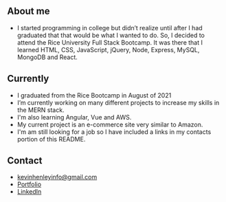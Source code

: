 ## About me

- I started programming in college but didn’t realize until after I had graduated that that would be what I wanted to do. So, I decided to attend the Rice University Full Stack Bootcamp. It was there that I learned HTML, CSS, JavaScript, jQuery, Node, Express, MySQL, MongoDB and React.


## Currently

- I graduated from the Rice Bootcamp in August of 2021
- I’m currently working on many different projects to increase my skills in the MERN stack.
- I'm also learning Angular, Vue and AWS.
- My current project is an e-commerce site very similar to Amazon.
- I'm am still looking for a job so I have included a links in my contacts portion of this README.



## Contact

- kevinhenleyinfo@gmail.com
- [Portfolio](https://kevinhenleycode.github.io/React_Portfolio/)
- [LinkedIn](https://www.linkedin.com/in/kevin-henley/)
